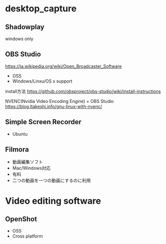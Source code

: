 # desktop_capture

## Shadowplay
windows only

## OBS Studio
https://ja.wikipedia.org/wiki/Open_Broadcaster_Software
- OSS
- Windows/Linxu/OS x support

install方法
https://github.com/obsproject/obs-studio/wiki/install-instructions

NVENC(Nvidia Video Encoding Engine) + OBS Studio
https://blog.ltakeshi.info/gnu-linux-with-nvenc/

## Simple Screen Recorder
- Ubuntu

## Filmora
- 動画編集ソフト
- Mac/Windows対応
- 有料
- 二つの動画を一つの動画にするのに利用

# Video editing software

## OpenShot
- OSS
- Cross platform

